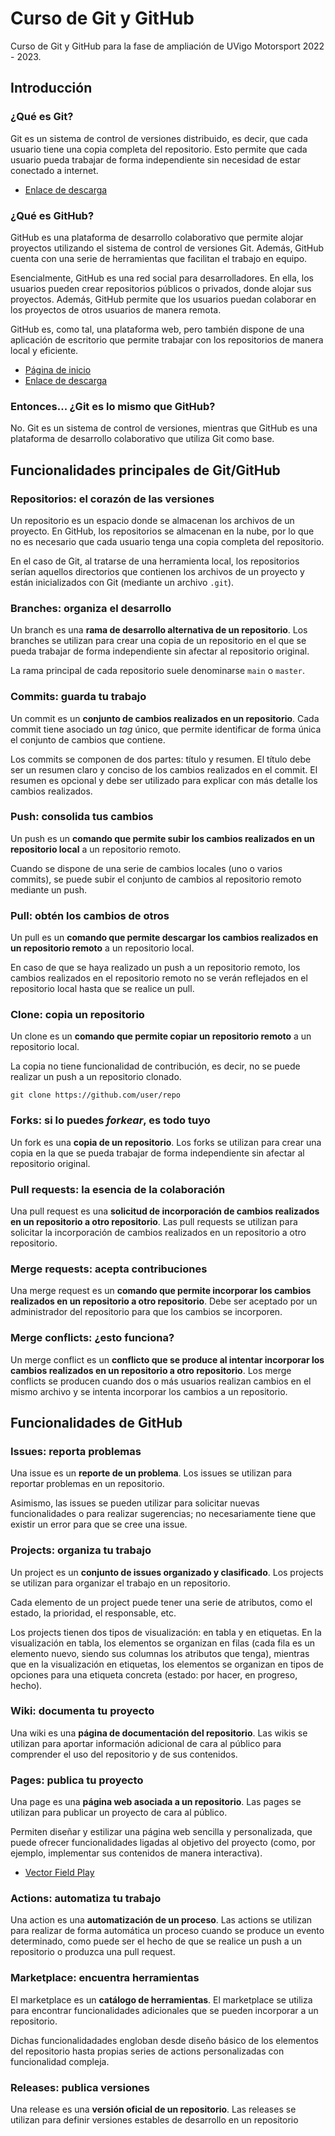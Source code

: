 # Curso de Git y GitHub

Curso de Git y GitHub para la fase de ampliación de UVigo Motorsport 2022 - 2023.

## Introducción

### ¿Qué es Git?

Git es un sistema de control de versiones distribuido, es decir, que cada usuario tiene una copia completa del repositorio. Esto permite que cada usuario pueda trabajar de forma independiente sin necesidad de estar conectado a internet.

* [Enlace de descarga](https://git-scm.com/downloads)

### ¿Qué es GitHub?

GitHub es una plataforma de desarrollo colaborativo que permite alojar proyectos utilizando el sistema de control de versiones Git. Además, GitHub cuenta con una serie de herramientas que facilitan el trabajo en equipo.

Esencialmente, GitHub es una red social para desarrolladores. En ella, los usuarios pueden crear repositorios públicos o privados, donde alojar sus proyectos. Además, GitHub permite que los usuarios puedan colaborar en los proyectos de otros usuarios de manera remota.

GitHub es, como tal, una plataforma web, pero también dispone de una aplicación de escritorio que permite trabajar con los repositorios de manera local y eficiente.

* [Página de inicio](https://github.com)
* [Enlace de descarga](https://desktop.github.com/)

### Entonces... ¿Git es lo mismo que GitHub?

No. Git es un sistema de control de versiones, mientras que GitHub es una plataforma de desarrollo colaborativo que utiliza Git como base.

## Funcionalidades principales de Git/GitHub

### Repositorios: el corazón de las versiones

Un repositorio es un espacio donde se almacenan los archivos de un proyecto. En GitHub, los repositorios se almacenan en la nube, por lo que no es necesario que cada usuario tenga una copia completa del repositorio.

En el caso de Git, al tratarse de una herramienta local, los repositorios serían aquellos directorios que contienen los archivos de un proyecto y están inicializados con Git (mediante un archivo `.git`).

### Branches: organiza el desarrollo

Un branch es una **rama de desarrollo alternativa de un repositorio**. Los branches se utilizan para crear una copia de un repositorio en el que se pueda trabajar de forma independiente sin afectar al repositorio original.

La rama principal de cada repositorio suele denominarse `main` o `master`.

### Commits: guarda tu trabajo

Un commit es un **conjunto de cambios realizados en un repositorio**. Cada commit tiene asociado un *tag* único, que permite identificar de forma única el conjunto de cambios que contiene.

Los commits se componen de dos partes: título y resumen. El título debe ser un resumen claro y conciso de los cambios realizados en el commit. El resumen es opcional y debe ser utilizado para explicar con más detalle los cambios realizados.

### Push: consolida tus cambios

Un push es un **comando que permite subir los cambios realizados en un repositorio local** a un repositorio remoto.

Cuando se dispone de una serie de cambios locales (uno o varios commits), se puede subir el conjunto de cambios al repositorio remoto mediante un push.

### Pull: obtén los cambios de otros

Un pull es un **comando que permite descargar los cambios realizados en un repositorio remoto** a un repositorio local.

En caso de que se haya realizado un push a un repositorio remoto, los cambios realizados en el repositorio remoto no se verán reflejados en el repositorio local hasta que se realice un pull.

### Clone: copia un repositorio

Un clone es un **comando que permite copiar un repositorio remoto** a un repositorio local.

La copia no tiene funcionalidad de contribución, es decir, no se puede realizar un push a un repositorio clonado.

`git clone https://github.com/user/repo`

### Forks: si lo puedes *forkear*, es todo tuyo

Un fork es una **copia de un repositorio**. Los forks se utilizan para crear una copia en la que se pueda trabajar de forma independiente sin afectar al repositorio original.

### Pull requests: la esencia de la colaboración

Una pull request es una **solicitud de incorporación de cambios realizados en un repositorio a otro repositorio**. Las pull requests se utilizan para solicitar la incorporación de cambios realizados en un repositorio a otro repositorio.

### Merge requests: acepta contribuciones

Una merge request es un **comando que permite incorporar los cambios realizados en un repositorio a otro repositorio**. Debe ser aceptado por un administrador del repositorio para que los cambios se incorporen.

### Merge conflicts: ¿esto funciona?

Un merge conflict es un **conflicto que se produce al intentar incorporar los cambios realizados en un repositorio a otro repositorio**. Los merge conflicts se producen cuando dos o más usuarios realizan cambios en el mismo archivo y se intenta incorporar los cambios a un repositorio.

## Funcionalidades de GitHub

### Issues: reporta problemas

Una issue es un **reporte de un problema**. Los issues se utilizan para reportar problemas en un repositorio.

Asimismo, las issues se pueden utilizar para solicitar nuevas funcionalidades o para realizar sugerencias; no necesariamente tiene que existir un error para que se cree una issue.

### Projects: organiza tu trabajo

Un project es un **conjunto de issues organizado y clasificado**. Los projects se utilizan para organizar el trabajo en un repositorio.

Cada elemento de un project puede tener una serie de atributos, como el estado, la prioridad, el responsable, etc.

Los projects tienen dos tipos de visualización: en tabla y en etiquetas. En la visualización en tabla, los elementos se organizan en filas (cada fila es un elemento nuevo, siendo sus columnas los atributos que tenga), mientras que en la visualización en etiquetas, los elementos se organizan en tipos de opciones para una etiqueta concreta (estado: por hacer, en progreso, hecho).

### Wiki: documenta tu proyecto

Una wiki es una **página de documentación del repositorio**. Las wikis se utilizan para aportar información adicional de cara al público para comprender el uso del repositorio y de sus contenidos.

### Pages: publica tu proyecto

Una page es una **página web asociada a un repositorio**. Las pages se utilizan para publicar un proyecto de cara al público.

Permiten diseñar y estilizar una página web sencilla y personalizada, que puede ofrecer funcionalidades ligadas al objetivo del proyecto (como, por ejemplo, implementar sus contenidos de manera interactiva).

* [Vector Field Play](https://anvaka.github.io/fieldplay/)

### Actions: automatiza tu trabajo

Una action es una **automatización de un proceso**. Las actions se utilizan para realizar de forma automática un proceso cuando se produce un evento determinado, como puede ser el hecho de que se realice un push a un repositorio o produzca una pull request.

### Marketplace: encuentra herramientas

El marketplace es un **catálogo de herramientas**. El marketplace se utiliza para encontrar funcionalidades adicionales que se pueden incorporar a un repositorio.

Dichas funcionalidadades engloban desde diseño básico de los elementos del repositorio hasta propias series de actions personalizadas con funcionalidad compleja.

### Releases: publica versiones

Una release es una **versión oficial de un repositorio**. Las releases se utilizan para definir versiones estables de desarrollo en un repositorio
